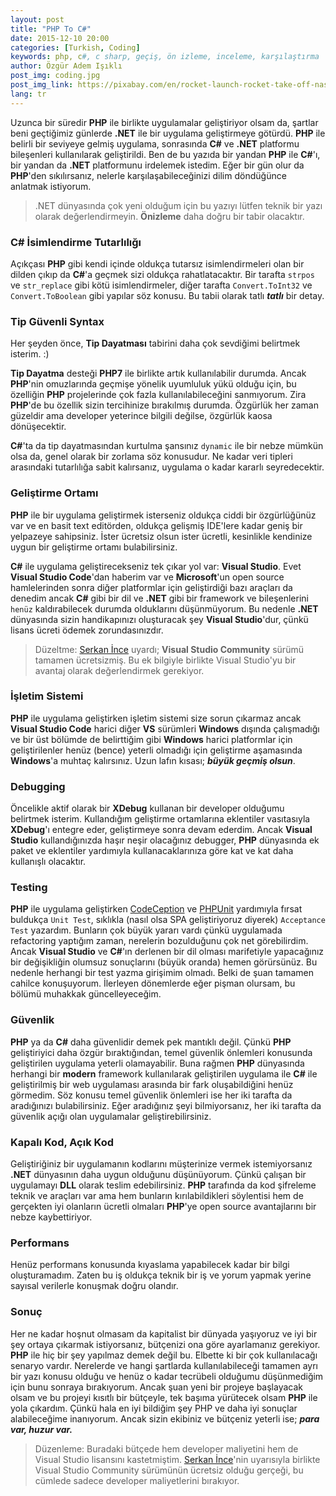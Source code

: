```yaml
---
layout: post
title: "PHP To C#"
date: 2015-12-10 20:00
categories: [Turkish, Coding]
keywords: php, c#, c sharp, geçiş, ön izleme, inceleme, karşılaştırma
author: Özgür Adem Işıklı
post_img: coding.jpg
post_img_link: https://pixabay.com/en/rocket-launch-rocket-take-off-nasa-67643
lang: tr
---
```


Uzunca bir süredir **PHP** ile birlikte uygulamalar geliştiriyor olsam da, şartlar beni geçtiğimiz günlerde **.NET** ile bir uygulama geliştirmeye götürdü. **PHP** ile belirli bir seviyeye gelmiş uygulama, sonrasında **C#** ve **.NET** platformu bileşenleri kullanılarak geliştirildi. Ben de bu yazıda bir yandan **PHP** ile **C#**'ı, bir yandan da **.NET** platformunu irdelemek istedim. Eğer bir gün olur da **PHP**'den sıkılırsanız, nelerle karşılaşabileceğinizi dilim döndüğünce anlatmak istiyorum.

> .NET dünyasında çok yeni olduğum için bu yazıyı lütfen teknik bir yazı olarak değerlendirmeyin. **Önizleme** daha doğru bir tabir olacaktır.

### C# İsimlendirme Tutarlılığı

Açıkçası **PHP** gibi kendi içinde oldukça tutarsız isimlendirmeleri olan bir dilden çıkıp da **C#**'a geçmek sizi oldukça rahatlatacaktır. Bir tarafta `strpos` ve `str_replace` gibi kötü isimlendirmeler, diğer tarafta `Convert.ToInt32` ve `Convert.ToBoolean` gibi yapılar söz konusu. Bu tabii olarak tatlı **_tatlı_** bir detay.

### Tip Güvenli Syntax

Her şeyden önce, **Tip Dayatması** tabirini daha çok sevdiğimi belirtmek isterim. :)

**Tip Dayatma** desteği **PHP7** ile birlikte artık kullanılabilir durumda. Ancak **PHP**'nin omuzlarında geçmişe yönelik uyumluluk yükü olduğu için, bu özelliğin **PHP** projelerinde çok fazla kullanılabileceğini sanmıyorum. Zira **PHP**'de bu özellik sizin tercihinize bırakılmış durumda. Özgürlük her zaman güzeldir ama developer yeterince bilgili değilse, özgürlük kaosa dönüşecektir.

**C#**'ta da tip dayatmasından kurtulma şansınız `dynamic` ile bir nebze mümkün olsa da, genel olarak bir zorlama söz konusudur. Ne kadar veri tipleri arasındaki tutarlılığa sabit kalırsanız, uygulama o kadar kararlı seyredecektir.

### Geliştirme Ortamı

**PHP** ile bir uygulama geliştirmek isterseniz oldukça ciddi bir özgürlüğünüz var ve en basit text editörden, oldukça gelişmiş IDE'lere kadar geniş bir yelpazeye sahipsiniz. İster ücretsiz olsun ister ücretli, kesinlikle kendinize uygun bir geliştirme ortamı bulabilirsiniz.

**C#** ile uygulama geliştirecekseniz tek çıkar yol var: **Visual Studio**. Evet **Visual Studio Code**'dan haberim var ve **Microsoft**'un open source hamlelerinden sonra diğer platformlar için geliştirdiği bazı araçları da denedim ancak **C#** gibi bir dil ve **.NET** gibi bir framework ve bileşenlerini `henüz` kaldırabilecek durumda olduklarını düşünmüyorum. Bu nedenle **.NET** dünyasında sizin handikapınızı oluşturacak şey **Visual Studio**'dur, çünkü lisans ücreti ödemek zorundasınızdır.

> Düzeltme: [Serkan İnce](http://twitter.com/serkanince444) uyardı; **Visual Studio Community** sürümü tamamen ücretsizmiş. Bu ek bilgiyle birlikte Visual Studio'yu bir avantaj olarak değerlendirmek gerekiyor.

### İşletim Sistemi

**PHP** ile uygulama geliştirken işletim sistemi size sorun çıkarmaz ancak **Visual Studio Code** harici diğer **VS** sürümleri **Windows** dışında çalışmadığı ve bir üst bölümde de belirttiğim gibi **Windows** harici platformlar için geliştirilenler henüz (bence) yeterli olmadığı için geliştirme aşamasında **Windows**'a muhtaç kalırsınız. Uzun lafın kısası; **_büyük geçmiş olsun_**.

### Debugging

Öncelikle aktif olarak bir **XDebug** kullanan bir developer olduğumu belirtmek isterim. Kullandığım geliştirme ortamlarına eklentiler vasıtasıyla **XDebug**'ı entegre eder, geliştirmeye sonra devam ederdim. Ancak **Visual Studio** kullandığınızda haşır neşir olacağınız debugger, **PHP** dünyasında ek paket ve eklentiler yardımıyla kullanacaklarınıza göre kat ve kat daha kullanışlı olacaktır.

### Testing

**PHP** ile uygulama geliştirken [CodeCeption](http://codeception.com) ve [PHPUnit](https://phpunit.de/) yardımıyla fırsat buldukça `Unit Test`, sıklıkla (nasıl olsa SPA geliştiriyoruz diyerek) `Acceptance Test` yazardım. Bunların çok büyük yararı vardı çünkü uygulamada refactoring yaptığım zaman, nerelerin bozulduğunu çok net görebilirdim. Ancak **Visual Studio** ve **C#**'ın derlenen bir dil olması marifetiyle yapacağınız bir değişikliğin olumsuz sonuçlarını (büyük oranda) hemen görürsünüz. Bu nedenle herhangi bir test yazma girişimim olmadı. Belki de şuan tamamen cahilce konuşuyorum. İlerleyen dönemlerde eğer pişman olursam, bu bölümü muhakkak güncelleyeceğim.

### Güvenlik

**PHP** ya da **C#** daha güvenlidir demek pek mantıklı değil. Çünkü **PHP** geliştiriyici daha özgür bıraktığından, temel güvenlik önlemleri konusunda geliştirilen uygulama yeterli olamayabilir. Buna rağmen **PHP** dünyasında herhangi bir **modern** framework kullanılarak geliştirilen uygulama ile **C#** ile geliştirilmiş bir web uygulaması arasında bir fark oluşabildiğini henüz görmedim. Söz konusu temel güvenlik önlemleri ise her iki tarafta da aradığınızı bulabilirsiniz. Eğer aradığınız şeyi bilmiyorsanız, her iki tarafta da güvenlik açığı olan uygulamalar geliştirebilirsiniz.

### Kapalı Kod, Açık Kod

Geliştiriğiniz bir uygulamanın kodlarını müşterinize vermek istemiyorsanız **.NET** dünyasının daha uygun olduğunu düşünüyorum. Çünkü çalışan bir uygulamayı **DLL** olarak teslim edebilirsiniz. **PHP** tarafında da kod şifreleme teknik ve araçları var ama hem bunların kırılabildikleri söylentisi hem de gerçekten iyi olanların ücretli olmaları **PHP**'ye open source avantajlarını bir nebze kaybettiriyor.

### Performans

Henüz performans konusunda kıyaslama yapabilecek kadar bir bilgi oluşturamadım. Zaten bu iş oldukça teknik bir iş ve yorum yapmak yerine sayısal verilerle konuşmak doğru olandır.

### Sonuç

Her ne kadar hoşnut olmasam da kapitalist bir dünyada yaşıyoruz ve iyi bir şey ortaya çıkarmak istiyorsanız, bütçenizi ona göre ayarlamanız gerekiyor. **PHP** ile hiç bir şey yapılmaz demek değil bu. Elbette ki bir çok kullanılacağı senaryo vardır. Nerelerde ve hangi şartlarda kullanılabileceği tamamen ayrı bir yazı konusu olduğu ve henüz o kadar tecrübeli olduğumu düşünmediğim için bunu sonraya bırakıyorum. Ancak şuan yeni bir projeye başlayacak olsam ve bu projeyi kısıtlı bir bütçeyle, tek başıma yürütecek olsam **PHP** ile yola çıkardım. Çünkü hala en iyi bildiğim şey PHP ve daha iyi sonuçlar alabileceğime inanıyorum. Ancak sizin ekibiniz ve bütçeniz yeterli ise; **_para var, huzur var._**

> Düzenleme: Buradaki bütçede hem developer maliyetini hem de Visual Studio lisansını kastetmiştim. [Serkan İnce](http://twitter.com/serkanince444)'nin uyarısıyla birlikte Visual Studio Community sürümünün ücretsiz olduğu gerçeği, bu cümlede sadece developer maliyetlerini bırakıyor.
